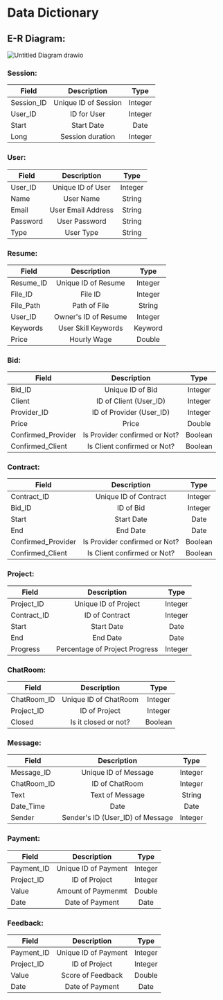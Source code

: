 
# Data Dictionary

## E-R Diagram:
![Untitled Diagram drawio](https://user-images.githubusercontent.com/29688107/201510114-c69b884d-4202-40d8-a8d4-b6733a472066.png)

### Session:
| Field   |      Description      |  Type |
|----------|:-------------:|:------:|
| Session_ID |  Unique ID of Session |   Integer   |
| User_ID |  ID for User |   Integer   |
| Start |    Start Date   |   Date   |
| Long | Session duration |   Integer   

### User:
| Field   |      Description      |  Type |
|----------|:-------------:|:------:|
| User_ID | Unique ID of User |   Integer   |
| Name | User Name |   String   |
| Email |    User Email Address   |   String   |
| Password |    User Password   |   String   |
| Type | User Type |    String   

### Resume:
| Field   |      Description      |  Type |
|----------|:-------------:|:------:|
| Resume_ID | Unique ID of Resume |   Integer   |
| File_ID | File ID |   Integer   |
| File_Path | Path of File |   String   |
| User_ID |    Owner's ID of Resume   |   Integer   |
| Keywords |    User Skill Keywords   |   Keyword   |
| Price | Hourly Wage |    Double  

### Bid:
| Field   |      Description      |  Type |
|----------|:-------------:|:------:|
|  Bid_ID | Unique ID of Bid |   Integer   |
| Client | ID of Client (User_ID) |   Integer   |
| Provider_ID |    ID of Provider (User_ID)   |   Integer   |
| Price |    Price   |   Double   |
| Confirmed_Provider |    Is Provider confirmed or Not?   |   Boolean   |
| Confirmed_Client | Is Client confirmed or Not?  |    Boolean 

### Contract:
| Field   |      Description      |  Type |
|----------|:-------------:|:------:|
|  Contract_ID | Unique ID of Contract |   Integer   |
| Bid_ID | ID of Bid |   Integer   |
| Start |    Start Date   |   Date   |
| End |    End Date   |   Date   |
| Confirmed_Provider |    Is Provider confirmed or Not?   |   Boolean   |
| Confirmed_Client | Is Client confirmed or Not?  |    Boolean 

### Project:
| Field   |      Description      |  Type |
|----------|:-------------:|:------:|
|  Project_ID | Unique ID of Project |   Integer   |
| Contract_ID | ID of Contract |   Integer   |
| Start |    Start Date   |   Date   |
| End |    End Date   |   Date   |
| Progress |    Percentage of Project Progress   |   Integer   

### ChatRoom:
| Field   |      Description      |  Type |
|----------|:-------------:|:------:|
|  ChatRoom_ID | Unique ID of ChatRoom |   Integer   |
| Project_ID | ID of Project |   Integer   |
| Closed |    Is it closed or not?   |   Boolean 

### Message:
| Field   |      Description      |  Type |
|----------|:-------------:|:------:|
|  Message_ID | Unique ID of Message |   Integer   |
| ChatRoom_ID | ID of ChatRoom |   Integer   |
| Text | Text of Message |   String   |
| Date_Time |    Date   |   Date   |
| Sender |    Sender's ID (User_ID) of Message   |   Integer

### Payment:
| Field   |      Description      |  Type |
|----------|:-------------:|:------:|
|  Payment_ID | Unique ID of Payment |   Integer   |
| Project_ID | ID of Project |   Integer   |
| Value | Amount of Paymenmt |   Double  |
| Date |    Date of Payment   |   Date   

### Feedback:
| Field   |      Description      |  Type |
|----------|:-------------:|:------:|
|  Payment_ID | Unique ID of Payment |   Integer   |
| Project_ID | ID of Project |   Integer   |
| Value | Score of Feedback |   Double  |
| Date |    Date of Payment   |   Date  


